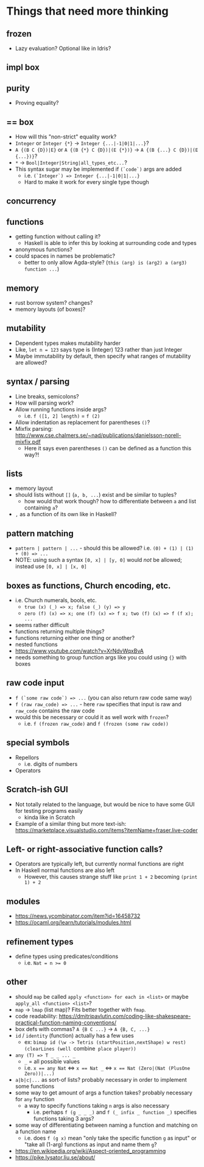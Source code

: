 # Things that need more thinking
## frozen
- Lazy evaluation? Optional like in Idris?

## impl box

## purity
- Proving equality?

## == box
- How will this "non-strict" equality work?
- `Integer` or `Integer {*}` -> `Integer {...|-1|0|1|...}`?
- `A {(B C {D})|E}` or `A {(B {*} C {D})|(E {*})}` -> `A {(B {...} C {D})|(E {...})}`?
- `*` -> `Bool|Integer|String|all_types_etc...`?
- This syntax sugar may be implemented if ``(`code`)`` args are added
  - i.e. ``(`Integer`) => Integer {...|-1|0|1|...}``
  - Hard to make it work for every single type though

## concurrency

## functions
- getting function without calling it?
  - Haskell is able to infer this by looking at surrounding code and types
- anonymous functions?
- could spaces in names be problematic?
  - better to only allow Agda-style? (`this (arg) is (arg2) a (arg3) function ...`)

## memory
- rust borrow system? changes?
- memory layouts (of boxes)?

## mutability
- Dependent types makes mutability harder
- Like, `let n = 123` says type is (Integer) 123 rather than just Integer
- Maybe immutability by default, then specify what ranges of mutability are allowed?

## syntax / parsing
- Line breaks, semicolons?
- How will parsing work?
- Allow running functions inside args?
  - i.e. `f ([1, 2] length)` = `f (2)`
- Allow indentation as replacement for parentheses `()`?
- Mixfix parsing: http://www.cse.chalmers.se/~nad/publications/danielsson-norell-mixfix.pdf
  - Here it says even parentheses `()` can be defined as a function this way?!

## lists
- memory layout
- should lists without `[]` (`a, b, ...`) exist and be similar to tuples?
  - how would that work though? how to differentiate between `a` and list containing `a`?
- `,` as a function of its own like in Haskell?

## pattern matching
- `pattern | pattern | ...` - should this be allowed? i.e. `(0) + (1) | (1) + (0) => ...`
- NOTE: using such a syntax `[0, x] | [y, 0]` would *not* be allowed; instead use `[0, x] | [x, 0]`

## boxes as functions, Church encoding, etc.
- i.e. Church numerals, bools, etc.
  - `true (x) (_) => x; false (_) (y) => y`
  - `zero (f) (x) => x; one (f) (x) => f x; two (f) (x) => f (f x); ...`
- seems rather difficult
- functions returning multiple things?
- functions returning either one thing or another?
- nested functions
- https://www.youtube.com/watch?v=XrNdvWqxBvA
- needs something to group function args like you could using `{}` with boxes

## raw code input
- ``f (`some raw code`) => ...`` (you can also return raw code same way)
- `f (raw raw_code) => ...` - here `raw` specifies that input is raw and `raw_code` contains the raw code
- would this be necessary or could it as well work with `frozen`?
  - i.e. `f (frozen raw_code)` and `f (frozen (some raw code))`

## special symbols
- Repellors
  - i.e. digits of numbers
- Operators

## Scratch-ish GUI
- Not totally related to the language, but would be nice to have some GUI for testing programs easily
  - kinda like in Scratch
- Example of a similar thing but more text-ish: https://marketplace.visualstudio.com/items?itemName=fraser.live-coder

## Left- or right-associative function calls?
- Operators are typically left, but currently normal functions are right
- In Haskell normal functions are also left
  - However, this causes strange stuff like `print 1 + 2` becoming `(print 1) + 2`

## modules
- https://news.ycombinator.com/item?id=16458732
- https://ocaml.org/learn/tutorials/modules.html

## refinement types
- define types using predicates/conditions
  - i.e. `Nat = n >= 0`

## other
- should `map` be called `apply <function> for each in <list>` or maybe `apply_all <function> <list>`?
- `map` -> `lmap` (list map)? Fits better together with `fmap`.
- code readability: https://dmitripavlutin.com/coding-like-shakespeare-practical-function-naming-conventions/
- box defs with commas? `A {B C ...}` -> `A {B, C, ...}`
- `id` / `identity` (function) actually has a few uses
  - ex: `bimap id (\w -> Tetris (startPosition,nextShape) w rest) (clearLines (well `combine` place player))`
- `any (T) => T _ _ ... _`
  - `_` = all possible values
  - i.e. `x == any Nat` <=> `x == Nat _` <=> `x == Nat (Zero|(Nat (PlusOne Zero))|...)`
- `a|b|c|...` as sort-of lists? probably necessary in order to implement some functions
- some way to get amount of args a function takes? probably necessary for `any` function
  - a way to specify functions taking `n` args is also necessary
    - i.e. perhaps `f (g _ _ _)` and `f (_ infix _ function _)` specifies functions taking 3 args?
- some way of differentiating between naming a function and matching on a function name
  - i.e. does `f (g x)` mean "only take the specific function `g` as input" or "take all (1-arg) functions as input and name them `g`?
- https://en.wikipedia.org/wiki/Aspect-oriented_programming
- https://pike.lysator.liu.se/about/
